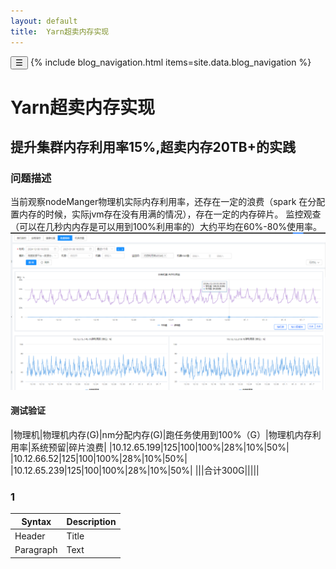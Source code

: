 ```yaml
---
layout: default
title:  Yarn超卖内存实现
---
```


<link rel="stylesheet" href="/assets/blog.css">
<script>
function toggleBlogNav() {
  var nav = document.querySelector('.blog-nav');
  nav.classList.toggle('collapsed');
}
</script>
  <nav class="blog-nav">
    <button class="collapse-btn" onclick="toggleBlogNav()">☰</button>
    {% include blog_navigation.html items=site.data.blog_navigation %}
  </nav>

# Yarn超卖内存实现 
## 提升集群内存利用率15%,超卖内存20TB+的实践

### 问题描述

当前观察nodeManger物理机实际内存利用率，还存在一定的浪费（spark 在分配置内存的时候，实际jvm存在没有用满的情况），存在一定的内存碎片。
监控观查（可以在几秒内内存是可以用到100%利用率的）大约平均在60%-80%使用率。
![alt text](/image/yarn-elastic/yarn-server-memory.png)

####  测试验证
|物理机|物理机内存(G)|nm分配内存(G)|跑任务使用到100%（G）|物理机内存利用率|系统预留|碎片浪费|
|10.12.65.199|125|100|100%|28%|10%|50%|
|10.12.66.52|125|100|100%|28%|10%|50%|
|10.12.65.239|125|100|100%|28%|10%|50%|
|||合计300G|||||
  
### 1
| Syntax      | Description |
| ----------- | ----------- |
| Header      | Title       |
| Paragraph   | Text        |


